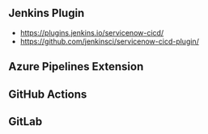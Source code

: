 ## Jenkins Plugin
- https://plugins.jenkins.io/servicenow-cicd/
- https://github.com/jenkinsci/servicenow-cicd-plugin/

## Azure Pipelines Extension

## GitHub Actions

## GitLab
